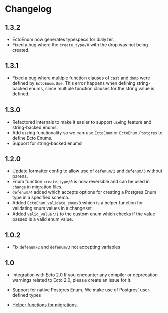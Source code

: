 # Changelog

## 1.3.2
- EctoEnum now generates typespecs for dialyzer.
- Fixed a bug where the `create_type/0` with the drop was not being created.

## 1.3.1
- Fixed a bug where multiple function clauses of `cast` and `dump` were defined by `EctoEnum.Use`.
This error happens when defining string-backed enums, since multiple function clauses for the string
value is defined.

## 1.3.0
- Refactored internals to make it easier to support `use`ing feature and string-backed enums.
- Add `use`ing functionality so we can use `EctoEnum` or `EctoEnum.Postgres` to define Ecto Enums.
- Support for string-backed enums!

## 1.2.0
- Update formatter config to allow use of `defenum/2` and `defenum/3` without parens.
- Enum function `create_type/0` is now reversible and can be used in `change` in migration files.
- `defenum/4` added which accepts options for creating a Postgres Enum type in a specified schema.
- Added `EctoEnum.validate_enum/3` which is a helper function for validating enum values in a changeset.
- Added `valid_value?/1` to the custom enum which checks if the value passed is a valid enum value.

## 1.0.2

- Fix `defenum/2` and `defenum/3` not accepting variables

## 1.0

- Integration with Ecto 2.0
  If you encounter any compiler or deprecation warnings related to Ecto 2.0,
  please create an issue for it.

- Support for native Postgres Enum. We make use of Postgres' user-defined types

- [Helper functions for migrations](https://github.com/gjaldon/ecto_enum#reflection).
